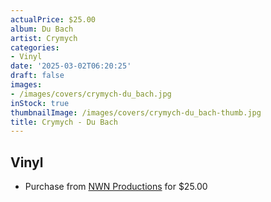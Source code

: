 ```yaml
---
actualPrice: $25.00
album: Du Bach
artist: Crymych
categories:
- Vinyl
date: '2025-03-02T06:20:25'
draft: false
images:
- /images/covers/crymych-du_bach.jpg
inStock: true
thumbnailImage: /images/covers/crymych-du_bach-thumb.jpg
title: Crymych - Du Bach
---
```


## Vinyl
* Purchase from [NWN Productions](http://shop.nwnprod.com/index.php?route=product/product&path=75&product_id=59670&sort=pd.name&order=ASC) for $25.00
